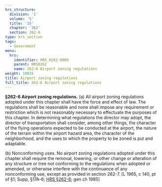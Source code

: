```yaml
---
hrs_structure:
  division: '1'
  volume: '5'
  title: '15'
  chapter: '262'
  section: 262-6
type: hrs_section
tags:
  - Government
menu:
  hrs:
    identifier: HRS_0262-0006
    parent: HRS0262
    name: 262-6 Airport zoning regulations
weight: 10035
title: Airport zoning regulations
full_title: 262-6 Airport zoning regulations
---
```

**§262-6 Airport zoning regulations.** (a) All airport zoning regulations adopted under this chapter shall have the force and effect of law. The regulations shall be reasonable and none shall impose any requirement or restriction which is not reasonably necessary to effectuate the purposes of this chapter. In determining what regulations the director may adopt, the director of transportation shall consider, among other things, the character of the flying operations expected to be conducted at the airport, the nature of the terrain within the airport hazard area, the character of the neighborhood, and the uses to which the property to be zoned is put and adaptable.

(b) Nonconforming uses. No airport zoning regulations adopted under this chapter shall require the removal, lowering, or other change or alteration of any structure or tree not conforming to the regulations when adopted or amended, or otherwise interfere with the continuance of any nonconforming use, except as provided in section 262-7\. [L 1965, c 140, pt of §1; Supp, §17A-6; [HRS §262-6](/title-15/chapter-262/section-262-6/); gen ch 1985]